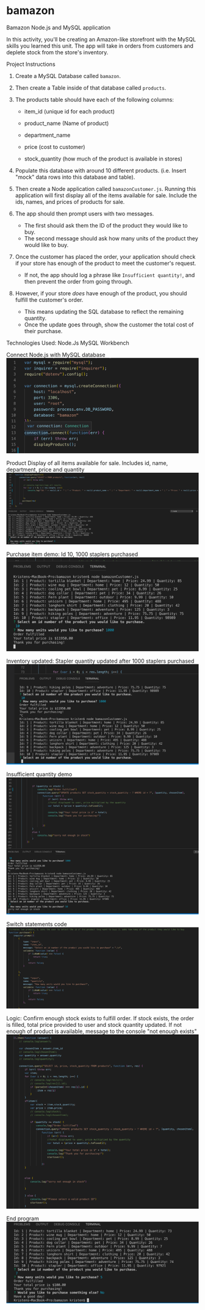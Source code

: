 # bamazon

Bamazon Node.js and MySQL application

In this activity, you'll be creating an Amazon-like storefront with the MySQL skills you learned this unit. The app will take in orders from customers and deplete stock from the store's inventory. 

Project Instructions
1. Create a MySQL Database called `bamazon`.

2. Then create a Table inside of that database called `products`.

3. The products table should have each of the following columns:

   * item_id (unique id for each product)

   * product_name (Name of product)

   * department_name

   * price (cost to customer)

   * stock_quantity (how much of the product is available in stores)

4. Populate this database with around 10 different products. (i.e. Insert "mock" data rows into this database and table).

5. Then create a Node application called `bamazonCustomer.js`. Running this application will first display all of the items available for sale. Include the ids, names, and prices of products for sale.

6. The app should then prompt users with two messages.

   * The first should ask them the ID of the product they would like to buy.
   * The second message should ask how many units of the product they would like to buy.

7. Once the customer has placed the order, your application should check if your store has enough of the product to meet the customer's request.

   * If not, the app should log a phrase like `Insufficient quantity!`, and then prevent the order from going through.

8. However, if your store _does_ have enough of the product, you should fulfill the customer's order.
   * This means updating the SQL database to reflect the remaining quantity.
   * Once the update goes through, show the customer the total cost of their purchase.


Technologies Used:
Node.Js
MySQL Workbench

Connect Node.js with MySQL database
![Image of mySQL connection](images/Connect_MYSQL.png)


Product Display of all items available for sale. Includes id, name, department, price and quantity
![Image of product display in the console](images/display_products.png)


Purchase item demo: Id 10, 1000 staplers  purchased
![Image of stapler purchase in console](images/purchase_stapler.png)


Inventory updated: Stapler quantity updated after 1000 staplers purchased
![Image of updated stapler quantity after order placed](images/stapler_inventory_updated.png)


Insufficient quantity demo
![Image of insufficient  quantity of item to place order](images/insufficient_quantity.png)


Switch statements code
![Image of switch statements](images/switch_statements.png)


Logic: Confirm enough stock exists to fulfill order. If stock exists, the order is filled, total price provided to user and stock quantity updated.  If not enough of product is available, message to the console "not enough exists"
![image of order logic](images/logic_code.png)


End program 
![Image of program end](images/end_program.png)




